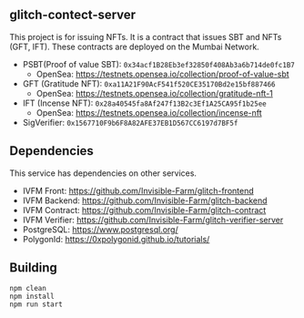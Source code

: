 ## glitch-contect-server
This project is for issuing NFTs.
It is a contract that issues SBT and NFTs (GFT, IFT).
These contracts are deployed on the Mumbai Network.

* PSBT(Proof of value SBT): `0x34acf1B28Eb3ef32850f408Ab3a6b714de0fc1B7`
  * OpenSea: https://testnets.opensea.io/collection/proof-of-value-sbt
* GFT (Gratitude NFT): `0xa11A21F90AcF541f520CE35170Bd2e15bf887466`
  * OpenSea: https://testnets.opensea.io/collection/gratitude-nft-1
* IFT (Incense NFT): `0x28a40545fa8Af247f13B2c3Ef1A25CA95f1b25ee`
  * OpenSea: https://testnets.opensea.io/collection/incense-nft
* SigVerifier: `0x1567710F9b6F8A82AFE37EB1D567CC6197d7BF5f`

Dependencies
------------
This service has dependencies on other services.
- IVFM Front: https://github.com/Invisible-Farm/glitch-frontend
- IVFM Backend: https://github.com/Invisible-Farm/glitch-backend
- IVFM Contract: https://github.com/Invisible-Farm/glitch-contract
- IVFM Verifier: https://github.com/Invisible-Farm/glitch-verifier-server
- PostgreSQL: https://www.postgresql.org/
- PolygonId: https://0xpolygonid.github.io/tutorials/

Building
--------
	npm clean
	npm install
    npm run start

